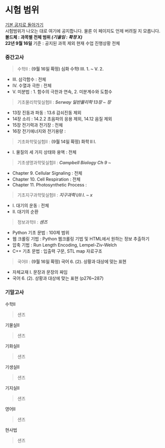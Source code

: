 # 시험 범위
[기본 공지로 돌아가기](https://annyeong-one.github.io/gshs106_gongji/) \
시험범위가 나오는 대로 여기에 공지합니다. 물론 이 페이지도 언제 버려질 지 모릅니다. \
**볼드체 : 과목별 전체 범위 _(기울임 : 확정 X)_** \
**22년 9월 16일** 기준 : 공지된 과목 제외 현재 수업 진행상황 전체
### 중간고사
> 수학II : **(9월 16일 확정) 심화 수학I III. 1. ~ V. 2.**
- III. 삼각함수 : 전체
- IV. 수열과 극한 : 전체
- V. 미분법 : 1. 함수의 극한과 연속, 2. 미분계수와 도함수

> 기초물리학및실험II : _**Serway 일반물리학 13장 ~ 장**_
- 13장 진동과 파동 : 13.6 감쇠진동 제외
- 14장 소리 : 14.2.2 초음파의 응용 제외, 14.12 음질 제외
- 15장 전기력과 전기장 : 전체
- 16장 전기에너지와 전기용량 : 

> 기초화학및실험II : **(9월 14일 확정) 화학 II I.**
- I. 물질의 세 가지 상태와 용액 : 전체

> 기초생명과학및실험II : _**Campbell Biology Ch 9 ~**_
- Chapter 9. Cellular Signaling : 전체
- Chapter 10. Cell Respiration : 전체
- Chapter 11. Photosynthetic Process : 

> 기초지구과학및실험II : _**지구과학 I/II I. ~ x**_
- I. 대기의 운동 : 전체
- II. 대기의 순환

> 정보과학II : _**샌즈**_
- Python 기초 문법 : 100제 범위
- 웹 크롤링 기법 : Python 웹크롤링 기법 및 HTML에서 원하는 정보 추출하기
- 압축 기법 : Run Length Encoding, Lempel-Ziv-Welch
- C++ 기초 문법 : 입출력 구문, STL map 자료구조

> 국어II : **(9월 16일 확정) 국어 6. (2). 상황과 대상에 맞는 표현**
- 자체교재 I. 문장과 문장의 짜임
- 국어 6. (2). 상황과 대상에 맞는 표현 (p276~287)


### 기말고사
수학II
> 샌즈

기물실II
> 샌즈

기화실II
> 샌즈

기생실II
> 샌즈

기지실II
> 샌즈

영어II
> 샌즈

현사법
> 샌즈
